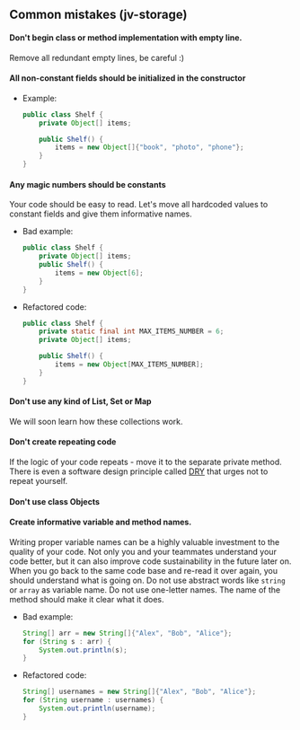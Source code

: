 ## Common mistakes (jv-storage)

#### Don't begin class or method implementation with empty line.  
Remove all redundant empty lines, be careful :)
#### All non-constant fields should be initialized in the constructor
- Example:
    ```java
    public class Shelf {
        private Object[] items;
    
        public Shelf() {
            items = new Object[]{"book", "photo", "phone"};
        }
    }
    ```
#### Any magic numbers should be constants
Your code should be easy to read. Let's move all hardcoded values to constant fields and give them informative names.

- Bad example:
    ```java
    public class Shelf {
        private Object[] items;
        public Shelf() {
            items = new Object[6];
        }
    }
    ```
- Refactored code:
    ```java
    public class Shelf {
        private static final int MAX_ITEMS_NUMBER = 6;
        private Object[] items;
    
        public Shelf() {
            items = new Object[MAX_ITEMS_NUMBER];
        }
    }
    ```
#### Don't use any kind of List, Set or Map
We will soon learn how these collections work.
#### Don't create repeating code
If the logic of your code repeats - move it to the separate private method. 
There is even a software design principle called [DRY](https://dzone.com/articles/software-design-principles-dry-and-kiss) that urges not to repeat yourself.
#### Don't use class Objects
#### Create informative variable and method names.
Writing proper variable names can be a highly valuable investment to the quality of your code. 
Not only you and your teammates understand your code better, but it can also improve code sustainability in the future later on. 
When you go back to the same code base and re-read it over again, you should understand what is going on.
Do not use abstract words like `string` or `array` as variable name. Do not use one-letter names. The name of the method should make it clear what it does.
- Bad example:
    ```java
    String[] arr = new String[]{"Alex", "Bob", "Alice"};
    for (String s : arr) {
        System.out.println(s);
    }
    ```
- Refactored code:
    ```java
    String[] usernames = new String[]{"Alex", "Bob", "Alice"};
    for (String username : usernames) {
        System.out.println(username);
    }
    ```
    
